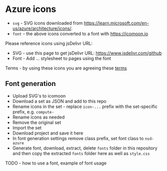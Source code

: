 # Azure icons

* ``svg`` - SVG icons downloaded from https://learn.microsoft.com/en-us/azure/architecture/icons/. 
* ``font`` - the above icons converted to a font with https://icomoon.io

Please reference icons using jsDelivr URL:

* SVG - use this page to get jsDelivr URL: https://www.jsdelivr.com/github
* Font - Add ... stylesheet to pages using the font

Terms - by using these icons you are agreeing these [terms](svg/icons/Microsoft_Terms_of_Use.pdf)

## Font generation

* Upload SVG's to icomoon
* Download a set as JSON and add to this repo
* Rename icons in the set - replace ``icon-...`` prefix with the set-specific prefix, e.g. ``compute-``
* Rename icons as needed
* Remove the original set
* Import the set
* Download project and save it here
* In font generation settings remove class prefix, set font class to ``nsd-azure``
* Generate font, download, extract, delete ``fonts`` folder in this repository and then copy the extracted ``fonts`` folder here as well as ``style.css``

TODO - how to use a font, example of font usage